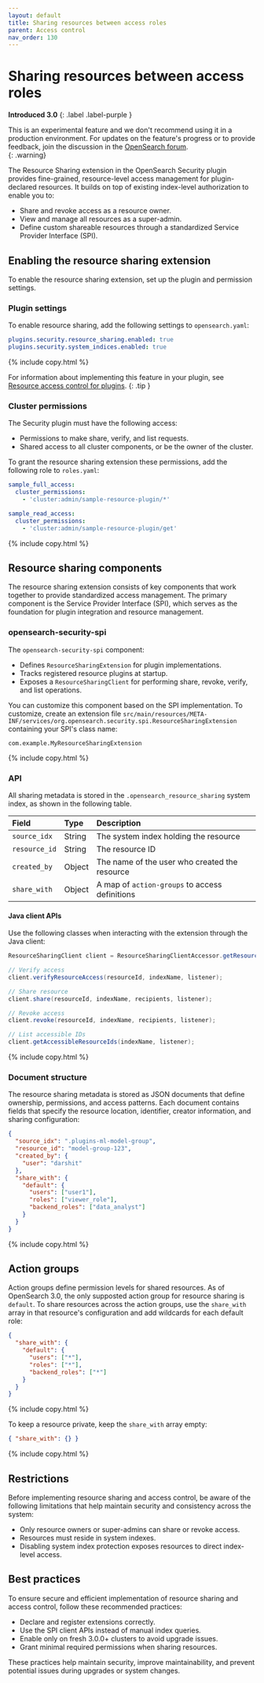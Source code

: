 ```yaml
---
layout: default
title: Sharing resources between access roles
parent: Access control
nav_order: 130
---
```


# Sharing resources between access roles

**Introduced 3.0**
{: .label .label-purple }

This is an experimental feature and we don't recommend using it in a production environment. For updates on the feature's progress or to provide feedback, join the discussion in the [OpenSearch forum](https://forum.opensearch.org/).    
{: .warning}

The Resource Sharing extension in the OpenSearch Security plugin provides fine-grained, resource-level access management for plugin-declared resources. It builds on top of existing index-level authorization to enable you to:

- Share and revoke access as a resource owner.
- View and manage all resources as a super-admin.
- Define custom shareable resources through a standardized Service Provider Interface (SPI).

## Enabling the resource sharing extension

To enable the resource sharing extension, set up the plugin and permission settings.

### Plugin settings

To enable resource sharing, add the following settings to `opensearch.yaml`:

```yaml
plugins.security.resource_sharing.enabled: true
plugins.security.system_indices.enabled: true
```
{% include copy.html %}

For information about implementing this feature in your plugin, see [Resource access control for plugins](https://github.com/opensearch-project/security/blob/main/RESOURCE_ACCESS_CONTROL_FOR_PLUGINS.md).
{: .tip }

### Cluster permissions

The Security plugin must have the following access:

- Permissions to make share, verify, and list requests.
- Shared access to all cluster components, or be the owner of the cluster.

To grant the resource sharing extension these permissions, add the following role to `roles.yaml`:

```yaml
sample_full_access:
  cluster_permissions:
    - 'cluster:admin/sample-resource-plugin/*'

sample_read_access:
  cluster_permissions:
    - 'cluster:admin/sample-resource-plugin/get'
```
{% include copy.html %}

## Resource sharing components

The resource sharing extension consists of key components that work together to provide standardized access management. The primary component is the Service Provider Interface (SPI), which serves as the foundation for plugin integration and resource management.

### opensearch-security-spi

The `opensearch-security-spi` component:

- Defines `ResourceSharingExtension` for plugin implementations.
- Tracks registered resource plugins at startup.
- Exposes a `ResourceSharingClient` for performing share, revoke, verify, and list operations.

You can customize this component based on the SPI implementation. To customize, create an extension file `src/main/resources/META-INF/services/org.opensearch.security.spi.ResourceSharingExtension` containing your SPI's class name:

```
com.example.MyResourceSharingExtension
```
{% include copy.html %}

### API

All sharing metadata is stored in the `.opensearch_resource_sharing` system index, as shown in the following table.

| Field | Type | Description |
| :--- | :--- | :--- |
| `source_idx`  | String | The system index holding the resource |
| `resource_id` | String | The resource ID   |
| `created_by`  | Object | The name of the user who created the resource    |
| `share_with`  | Object | A map of `action-groups` to access definitions  |

#### Java client APIs

Use the following classes when interacting with the extension through the Java client:

```java
ResourceSharingClient client = ResourceSharingClientAccessor.getResourceSharingClient();

// Verify access
client.verifyResourceAccess(resourceId, indexName, listener);

// Share resource
client.share(resourceId, indexName, recipients, listener);

// Revoke access
client.revoke(resourceId, indexName, recipients, listener);

// List accessible IDs
client.getAccessibleResourceIds(indexName, listener);
```
{% include copy.html %}

### Document structure

The resource sharing metadata is stored as JSON documents that define ownership, permissions, and access patterns. Each document contains fields that specify the resource location, identifier, creator information, and sharing configuration:

```json
{
  "source_idx": ".plugins-ml-model-group",
  "resource_id": "model-group-123",
  "created_by": {
    "user": "darshit"
  },
  "share_with": {
    "default": {
      "users": ["user1"],
      "roles": ["viewer_role"],
      "backend_roles": ["data_analyst"]
    }
  }
}
```
{% include copy.html %}

## Action groups

Action groups define permission levels for shared resources. As of OpenSearch 3.0, the only supposted action group for resource sharing is `default`. To share resources across the action groups, use the `share_with` array in that resource's configuration and add wildcards for each default role:

```json
{
  "share_with": {
    "default": {
      "users": ["*"],
      "roles": ["*"],
      "backend_roles": ["*"]
    }
  }
}
```
{% include copy.html %}

To keep a resource private, keep the `share_with` array empty:

```json
{ "share_with": {} }
```
{% include copy.html %}

## Restrictions

Before implementing resource sharing and access control, be aware of the following limitations that help maintain security and consistency across the system:

- Only resource owners or super-admins can share or revoke access.
- Resources must reside in system indexes.
- Disabling system index protection exposes resources to direct index-level access.

## Best practices

To ensure secure and efficient implementation of resource sharing and access control, follow these recommended practices:

- Declare and register extensions correctly.
- Use the SPI client APIs instead of manual index queries.
- Enable only on fresh 3.0.0+ clusters to avoid upgrade issues.
- Grant minimal required permissions when sharing resources.

These practices help maintain security, improve maintainability, and prevent potential issues during upgrades or system changes.
